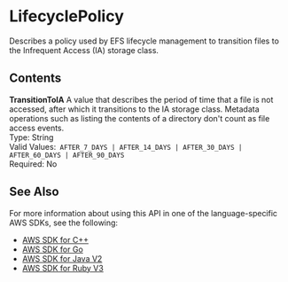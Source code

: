 # LifecyclePolicy<a name="API_LifecyclePolicy"></a>

Describes a policy used by EFS lifecycle management to transition files to the Infrequent Access \(IA\) storage class\.

## Contents<a name="API_LifecyclePolicy_Contents"></a>

 **TransitionToIA**   <a name="efs-Type-LifecyclePolicy-TransitionToIA"></a>
 A value that describes the period of time that a file is not accessed, after which it transitions to the IA storage class\. Metadata operations such as listing the contents of a directory don't count as file access events\.  
Type: String  
Valid Values:` AFTER_7_DAYS | AFTER_14_DAYS | AFTER_30_DAYS | AFTER_60_DAYS | AFTER_90_DAYS`   
Required: No

## See Also<a name="API_LifecyclePolicy_SeeAlso"></a>

For more information about using this API in one of the language\-specific AWS SDKs, see the following:
+  [AWS SDK for C\+\+](https://docs.aws.amazon.com/goto/SdkForCpp/elasticfilesystem-2015-02-01/LifecyclePolicy) 
+  [AWS SDK for Go](https://docs.aws.amazon.com/goto/SdkForGoV1/elasticfilesystem-2015-02-01/LifecyclePolicy) 
+  [AWS SDK for Java V2](https://docs.aws.amazon.com/goto/SdkForJavaV2/elasticfilesystem-2015-02-01/LifecyclePolicy) 
+  [AWS SDK for Ruby V3](https://docs.aws.amazon.com/goto/SdkForRubyV3/elasticfilesystem-2015-02-01/LifecyclePolicy) 